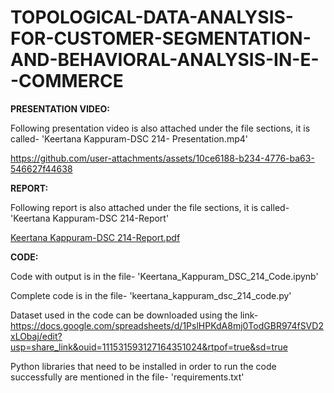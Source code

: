 # TOPOLOGICAL-DATA-ANALYSIS-FOR-CUSTOMER-SEGMENTATION-AND-BEHAVIORAL-ANALYSIS-IN-E--COMMERCE

**PRESENTATION VIDEO:**

Following presentation video is also attached under the file sections, it is called- 'Keertana Kappuram-DSC 214- Presentation.mp4'

https://github.com/user-attachments/assets/10ce6188-b234-4776-ba63-546627f44638

**REPORT:**

Following report is also attached under the file sections, it is called- 'Keertana Kappuram-DSC 214-Report'

[Keertana Kappuram-DSC 214-Report.pdf](https://github.com/user-attachments/files/20682578/Keertana.Kappuram-DSC.214-Report.pdf)

**CODE:**

Code with output is in the file- 'Keertana_Kappuram_DSC_214_Code.ipynb'

Complete code is in the file- 'keertana_kappuram_dsc_214_code.py'

Dataset used in the code can be downloaded using the link- https://docs.google.com/spreadsheets/d/1PslHPKdA8mj0TodGBR974fSVD2xLObaj/edit?usp=share_link&ouid=111531593127164351024&rtpof=true&sd=true

Python libraries that need to be installed in order to run the code successfully are mentioned in the file- 'requirements.txt'
